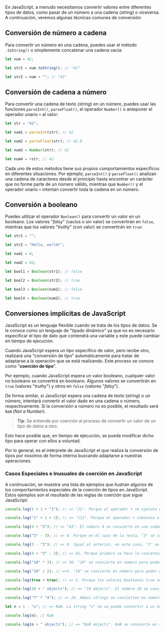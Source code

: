 
En JavaScript, a menudo necesitamos convertir valores entre diferentes tipos de datos, como pasar de un número a una cadena (_string_) o viceversa. A continuación, veremos algunas técnicas comunes de conversión:

## **Conversión de número a cadena**

Para convertir un número en una cadena, puedes usar el método `.toString()` o simplemente concatenar una cadena vacía:

```JavaScript
let num = 42;

let str1 = num.toString(); // "42"

let str2 = num + ""; // "42"
```

  
## **Conversión de cadena a número**

Para convertir una cadena de texto (_string_) en un número, puedes usar las funciones `parseInt()`, `parseFloat()`, el operador `Number()` o anteponer el operador unario `+` al valor:

```JavaScript
let str = "42";

let num1 = parseInt(str); // 42

let num2 = parseFloat(str); // 42.0

let num3 = Number(str); // 42

let num4 = +str; // 42
```

Cada uno de estos métodos tiene sus propios comportamientos específicos en diferentes situaciones. Por ejemplo, `parseInt()` y `parseFloat()` analizan una cadena de caracteres desde el principio hasta encontrar un carácter que no forme parte de un número válido, mientras que `Number()` y el operador unario `+` intentan convertir toda la cadena en un número.


## **Conversión a booleano**

Puedes utilizar el operador `Boolean()` para convertir un valor en un booleano. Los valores "_falsy_" (vacíos o sin valor) se convertirán en `false`, mientras que los valores "_truthy_" (con valor) se convertirán en `true`:

```JavaScript
let str1 = "";

let str2 = "Hello, world!";

let num1 = 0;

let num2 = 42;

let bool1 = Boolean(str1); // false

let bool2 = Boolean(str2); // true

let bool3 = Boolean(num1); // false

let bool4 = Boolean(num2); // true
```

  
## Conversiones implícitas de JavaScript

JavaScript es un lenguaje flexible cuando se trata de los tipos de datos. Se le conoce como un lenguaje de "tipado dinámico" ya que no es necesario especificar el tipo de dato que contendrá una variable y este puede cambiar en tiempo de ejecución.

Cuando JavaScript espera un tipo específico de valor, pero recibe otro, realizará una "conversión de tipo" automáticamente para tratar de adaptarse a la operación que se está realizando. Este proceso se conoce como "**coerción de tipo**".

Por ejemplo, cuando JavaScript espera un valor booleano, cualquier valor no booleano se convertirá en booleano. Algunos valores se convertirán en `true` (valores "_truthy_") y otros en `false` (valores "_falsy_").

De forma similar, si JavaScript espera una cadena de texto (_string_) o un número, intentará convertir el valor dado en una cadena o número, respectivamente. Si la conversión a número no es posible, el resultado será `NaN` (_Not a Number_).

>**Tip**: Se entiende por coerción al proceso de convertir un valor de un tipo de datos a otro.

Esto hace posible que, en tiempo de ejecución, se pueda modificar dicho tipo para operar con ellos a voluntad.

Por lo general, es el intérprete de JavaScript el que realiza la conversión de tipos por nosotros de forma interna buscando adaptarse a nuestras operaciones.

  
### Casos Especiales e Inusuales de coerción en JavaScript

A continuación, se muestra una lista de ejemplos que ilustran algunos de los comportamientos especiales de la coerción de tipos en JavaScript. Estos ejemplos son el resultado de las reglas de coerción que sigue JavaScript:

```JavaScript
console.log(1 + 1 + "1"); // => "21". Porque el operador + se ejecuta de izquierda a derecha. Primero se suman los dos números (1 + 1) y luego ese resultado se convierte a string para concatenarse con "1".

console.log("1" + 1 + 1); // => "111". Porque el operador + comienza a operar de izquierda a derecha. Primero se concatena el número 1 a la cadena de texto "1", y luego se concatena el segundo número 1.

console.log(4 + "3"); // => "43". El número 4 se convierte en una cadena de texto para poder concatenarse con "3".

console.log("3" - 3); // => 0. Porque en el caso de la resta, "3" se convierte a número para poder restarse con 3.

console.log(3 - "3"); // => 0. Igual al anterior, en este caso, "3" se convierte a número.

console.log(4 + "3" - 2); // => 41. Porque primero se hace la concatenación (4 + "3" = "43") y luego se hace la resta ("43" - 2), convirtiendo "43" en número.

console.log("10" * 3); // => 30. "10" se convierte en número para poder multiplicarse por 3.

console.log("10" / 2); // =>5. "10" se convierte en número para poder dividirse por 2.

console.log(true + true); // => 2. Porque los valores booleanos true se convierten en 1 cuando se utilizan en operaciones aritméticas.

console.log(10 + " objects"); // => "10 objects". El número 10 se convierte a string para concatenarse con " objects".

console.log("7" * "4"); // => 28. Ambas strings se convierten en números para multiplicarse.

let n = 1 - "x"; // => NaN. La string "x" no se puede convertir a un número.

console.log(n); // NaN

console.log(n + " objects"); // => "NaN objects". NaN se convierte en string para concatenarse con " objects".
```


